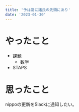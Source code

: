 ```yaml
---
title: '予は常に諸氏の先頭にあり'
date: '2023-01-30'
---
```


# やったこと

- 課題
	- 数学
- STAPS

# 思ったこと


nippoの更新をSlackに通知したい。

